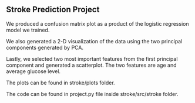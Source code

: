 ## Stroke Prediction Project
We produced a confusion matrix plot as a product of the logistic regression model we trained.

We also generated a 2-D visualization of the data using the two principal components generated by PCA.

Lastly, we selected two most important features from the first principal component and generated a scatterplot. The two features are age and average glucose level. 


The plots can be found in stroke/plots folder. 

The code can be found in project.py file inside stroke/src/stroke folder. 
